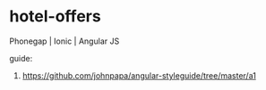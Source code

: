 # hotel-offers
Phonegap | Ionic | Angular JS


guide:

1. https://github.com/johnpapa/angular-styleguide/tree/master/a1
